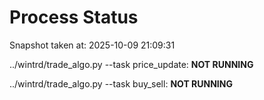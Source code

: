 # Process Status

Snapshot taken at: 2025-10-09 21:09:31

../wintrd/trade_algo.py --task price_update: **NOT RUNNING**

../wintrd/trade_algo.py --task buy_sell: **NOT RUNNING**

